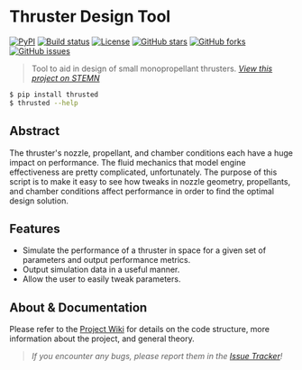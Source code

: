 # Thruster Design Tool
[![PyPI](https://img.shields.io/pypi/v/thrusted.svg?style=flat-square)](https://pypi.python.org/pypi/thrusted)
[![Build status](https://img.shields.io/travis/runphilrun/ThrusterDesign.svg?style=flat-square)](https://travis-ci.org/runphilrun/ThrusterDesign)
[![License](https://img.shields.io/github/license/runphilrun/ThrusterDesign.svg?style=flat-square)](https://github.com/runphilrun/ThrusterDesign/blob/master/LICENSE.md)
[![GitHub stars](https://img.shields.io/github/stars/runphilrun/ThrusterDesign.svg?style=flat-square)](https://github.com/runphilrun/ThrusterDesign/stargazers)
[![GitHub forks](https://img.shields.io/github/forks/runphilrun/ThrusterDesign.svg?style=flat-square)](https://github.com/runphilrun/ThrusterDesign/network)
[![GitHub issues](https://img.shields.io/github/issues/runphilrun/ThrusterDesign.svg?style=flat-square)](https://github.com/runphilrun/ThrusterDesign/issues)

> Tool to aid in design of small monopropellant thrusters. *[View this project on STEMN](http://stemn.com/projects/thruster-design-tool)*

```bash
$ pip install thrusted
$ thrusted --help
```

## Abstract
The thruster's nozzle, propellant, and chamber conditions each have a huge impact on performance. The fluid mechanics that model engine effectiveness are pretty complicated, unfortunately. The purpose of this script is to make it easy to see how tweaks in nozzle geometry, propellants, and chamber conditions affect performance in order to find the optimal design solution.

## Features
* Simulate the performance of a thruster in space for a given set of parameters and output performance metrics.
* Output simulation data in a useful manner.
* Allow the user to easily tweak parameters.

## About & Documentation
Please refer to the [Project Wiki](https://github.com/runphilrun/ThrusterDesign/wiki) for details on the code structure, more information about the project, and general theory.

> *If you encounter any bugs, please report them in the [Issue Tracker](https://github.com/runphilrun/ThrusterDesign/issues)!*
